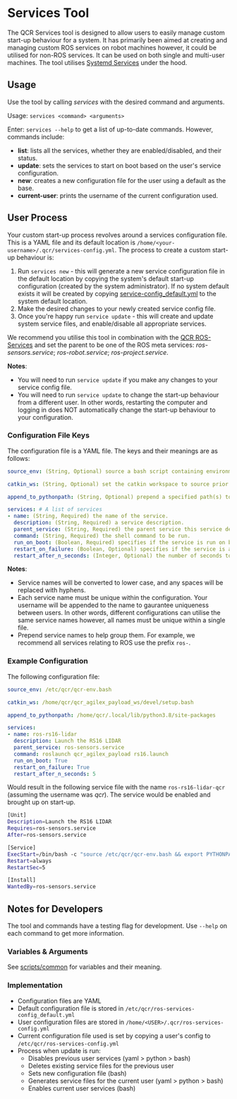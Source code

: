 # Services Tool

The QCR Services tool is designed to allow users to easily manage custom start-up behaviour for a system. It has primarily been aimed at creating and managing custom ROS services on robot machines however, it could be utilised for non-ROS services. It can be used on both single and multi-user machines. The tool utilises [Systemd Services](https://www.freedesktop.org/software/systemd/man/systemd.service.html) under the hood. 

## Usage

Use the tool by calling *services* with the desired command and arguments.

Usage: `services <command> <arguments>`

Enter: `services --help` to get a list of up-to-date commands. However, commands include:

- **list**: lists all the services, whether they are enabled/disabled, and their status.
- **update**: sets the services to start on boot based on the user's service configuration.
- **new**: creates a new configuration file for the user using a default as the base.
- **current-user**: prints the username of the current configuration used.

## User Process

Your custom start-up process revolves around a services configuration file. This is a YAML file and its default location is `/home/<your-username>/.qcr/services-config.yml`. The process to create a custom start-up behaviour is:

1. Run `services new` - this will generate a new service configuration file in the default location by copying the system's default start-up configuration (created by the system administrator). If no system default exists it will be created by copying [service-config_default.yml](/service-config_default.yml) to the system default location.
2. Make the desired changes to your newly created service config file. 
3. Once you're happy run `service update` - this will create and update system service files, and enable/disable all appropriate services.

We recommend you utilise this tool in combination with the [QCR ROS-Services](https://github.com/qcr/ros-services) and set the parent to be one of the ROS meta services: *ros-sensors.service*; *ros-robot.service*; *ros-project.service*.

**Notes**:

- You will need to run `service update` if you make any changes to your service config file.
- You will need to run `service update` to change the start-up behaviour from a different user. In other words, restarting the computer and logging in does NOT automatically change the start-up behaviour to your configuration. 

### Configuration File Keys

The configuration file is a YAML file. The keys and their meanings are as follows:

```yaml
source_env: (String, Optional) source a bash script containing environment variables or functions prior to running each service's command value. Defaults to None.

catkin_ws: (String, Optional) set the catkin workspace to source prior to running each service's command value. Set to the top most catkin workspace required across all services. Defaults to None.

append_to_pythonpath: (String, Optional) prepend a specified path(s) to the system's python path for each service. Defaults to None.

services: # A list of services
- name: (String, Required) the name of the service.
  description: (String, Required) a service description.
  parent_service: (String, Required) the parent service this service depends on.
  command: (String, Required) the shell command to be run.
  run_on_boot: (Boolean, Required) specifies if the service is run on boot. Defaults to True.
  restart_on_failure: (Boolean, Optional) specifies if the service is automatically restarted on failure. Defaults to True.
  restart_after_n_seconds: (Integer, Optional) the number of seconds to wait until attempting to restart the service. Defaults to 5.
```

**Notes**:

- Service names will be converted to lower case, and any spaces will be replaced with hyphens.
- Each service name must be unique within the configuration. Your username will be appended to the name to gaurantee uniqueness between users. In other words, different configurations can utilise the same service names however, all names must be unique within a single file.
- Prepend service names to help group them. For example, we recommend all services relating to ROS use the prefix `ros-`.

### Example Configuration

The following configuration file:

```yaml
source_env: /etc/qcr/qcr-env.bash

catkin_ws: /home/qcr/qcr_agilex_payload_ws/devel/setup.bash

append_to_pythonpath: /home/qcr/.local/lib/python3.8/site-packages

services:
- name: ros-rs16-lidar
  description: Launch the RS16 LIDAR
  parent_service: ros-sensors.service
  command: roslaunch qcr_agilex_payload rs16.launch
  run_on_boot: True
  restart_on_failure: True
  restart_after_n_seconds: 5
```

Would result in the following service file with the name `ros-rs16-lidar-qcr` (assuming the username was *qcr*). The service would be enabled and brought up on start-up.

```bash
[Unit]
Description=Launch the RS16 LIDAR
Requires=ros-sensors.service
After=ros-sensors.service

[Service]
ExecStart=/bin/bash -c "source /etc/qcr/qcr-env.bash && export PYTHONPATH=/home/qcr/.local/lib/python3.8/site-packages:$PYTHONPATH && source /home/qcr/qcr_agilex_payload_ws/devel/setup.bash && roslaunch qcr_agilex_payload rs16.launch"
Restart=always
RestartSec=5

[Install]
WantedBy=ros-sensors.service

```


## Notes for Developers

The tool and commands have a testing flag for development. Use `--help` on each command to get more information.

### Variables & Arguments

See [scripts/common](scripts/common) for variables and their meaning.


### Implementation

- Configuration files are YAML
- Default configuration file is stored in `/etc/qcr/ros-services-config_default.yml`
- User configuration files are stored in `/home/<USER>/.qcr/ros-services-config.yml`
- Current configuration file used is set by copying a user's config to `/etc/qcr/ros-services-config.yml`
- Process when update is run:
    - Disables previous user services (yaml > python > bash)
    - Deletes existing service files for the previous user
    - Sets new configuration file (bash)
    - Generates service files for the current user (yaml > python > bash)
    - Enables current user services (bash)
